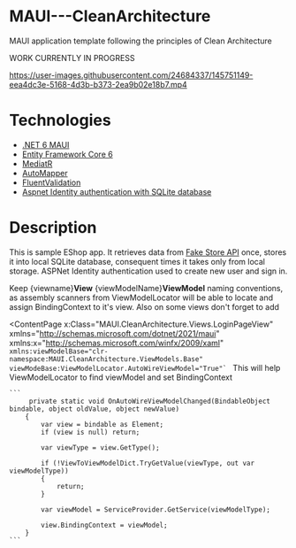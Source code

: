 # MAUI---CleanArchitecture
MAUI application template following the principles of Clean Architecture

WORK CURRENTLY IN PROGRESS



https://user-images.githubusercontent.com/24684337/145751149-eea4dc3e-5168-4d3b-b373-2ea9b02e18b7.mp4


# Technologies
- [.NET 6 MAUI](https://github.com/dotnet/maui)
- [Entity Framework Core 6](https://docs.microsoft.com/en-us/ef/core/)
- [MediatR](https://github.com/jbogard/MediatR)
- [AutoMapper](https://automapper.org/)
- [FluentValidation](https://fluentvalidation.net/)
- [Aspnet Identity authentication with SQLite database](https://docs.microsoft.com/en-us/aspnet/core/security/authentication/identity?view=aspnetcore-6.0&tabs=visual-studio)

# Description

 This is sample EShop app. It retrieves data from [Fake Store API](https://fakestoreapi.com/) once, stores it into local SQLite database, consequent times it takes only from local storage. ASPNet Identity authentication used to create new user and sign in.
 
 
Keep {viewname}**View** {viewModelName}**ViewModel** naming conventions, as assembly scanners from ViewModelLocator will be able to locate and assign BindingContext to it's view. Also on some views don't forget to add
<?xml version="1.0" encoding="utf-8" ?>
<ContentPage x:Class="MAUI.CleanArchitecture.Views.LoginPageView"
             xmlns="http://schemas.microsoft.com/dotnet/2021/maui"
             xmlns:x="http://schemas.microsoft.com/winfx/2009/xaml"
     ```
     xmlns:viewModelBase="clr-namespace:MAUI.CleanArchitecture.ViewModels.Base"
     viewModeBase:ViewModelLocator.AutoWireViewModel="True"` 
     ```
This will help ViewModelLocator to find viewModel and set BindingContext
	     
    ```
	     private static void OnAutoWireViewModelChanged(BindableObject bindable, object oldValue, object newValue)
        {
            var view = bindable as Element;
            if (view is null) return;

            var viewType = view.GetType();
            
            if (!ViewToViewModelDict.TryGetValue(viewType, out var viewModelType))
            {
                return;
            }

            var viewModel = ServiceProvider.GetService(viewModelType);

            view.BindingContext = viewModel;
        }
    ```

